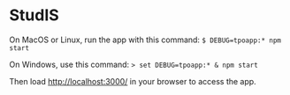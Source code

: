 # StudIS

On MacOS or Linux, run the app with this command:
`$ DEBUG=tpoapp:* npm start`

On Windows, use this command:
`> set DEBUG=tpoapp:* & npm start`

Then load [http://localhost:3000/](http://localhost:3000/) in your browser to access the app.